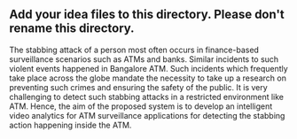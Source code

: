 ## Add your idea files to this directory. Please don't rename this directory.
The stabbing attack of a person most often occurs in finance-based surveillance scenarios such as ATMs and banks. 
Similar incidents to such violent events  happened in Bangalore ATM.
Such incidents which frequently take place across the globe mandate the necessity to take up a research on preventing such crimes and ensuring the safety of the public.
It is very challenging to detect such stabbing attacks in a restricted environment like ATM. 
Hence, the aim of the proposed system is to develop an intelligent video analytics for ATM surveillance applications for detecting the stabbing action happening inside the ATM.
